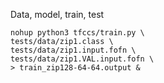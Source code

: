 Data, model, train, test

```
nohup python3 tfccs/train.py \
tests/data/zip1.class \
tests/data/zip1.input.fofn \
tests/data/zip1.VAL.input.fofn \
> train_zip128-64-64.output &
```
